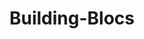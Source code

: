 ---
title: Building-Blocs
layout: revealjs-exercise
goal: "Say how you are, what you are doing, how you feel, etc."
why:
  - "You can learn present, past, and future, all at once."
  - "Grammar rules are not necessary to communicate."
  - "You will notice this sentence structure everywhere."
principles:
standardtime: 700

content:
  - center: Eu sou _____.
    translation: "I am ____."
  - center: Eu fui _____.
    translation: "I was ____."
  - center: Eu serei _____.
    translation: "I'll be ____."
  - center: Eu estou _____.
    translation: "I am ____."
  - center: Eu estava _____.
    translation: "I was ____."
  - center: Eu estarei _____.
    translation: "I'll be ____."
  - center: Eu estou _____ando.
    translation: "I am  ____-ing."
  - center: Eu estava _____ando.
    translation: "I was ____-ing."
  - center: Eu estarei _____ando.
    translation: "I'll be ____-ing."
  - center: Eu estou _____endo.
    translation: "I am  ____-ing."
  - center: Eu estava _____endo.
    translation: "I was ____-ing."
  - center: Eu estarei _____endo.
    translation: "I'll be ____-ing."
  - center: Eu estou _____indo.
    translation: "I am  ____-ing."
  - center: Eu estava _____indo.
    translation: "I was ____-ing."
  - center: Eu estarei _____indo.
    translation: "I'll be ____-ing."
---